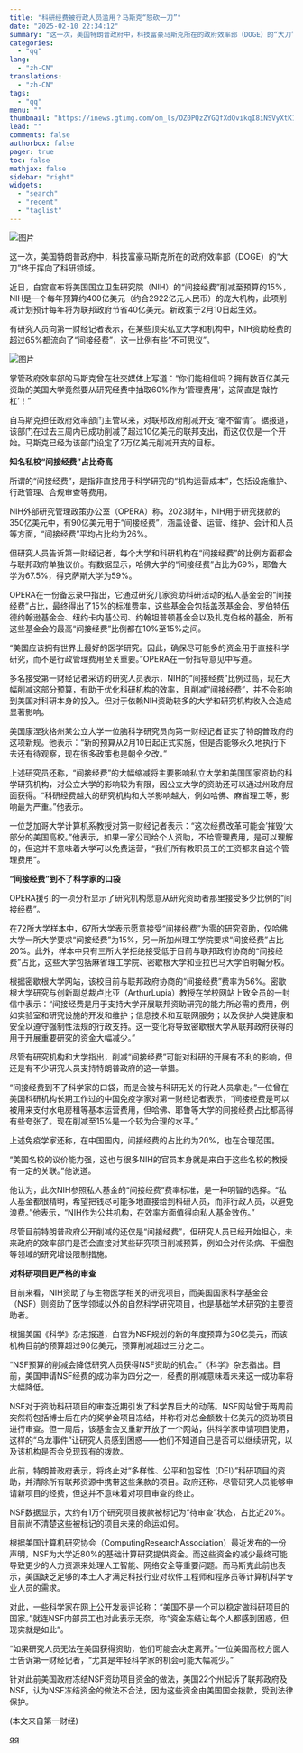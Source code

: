 ```yaml
---
title: "科研经费被行政人员滥用？马斯克“怒砍一刀”"
date: "2025-02-10 22:34:12"
summary: "这一次，美国特朗普政府中，科技富豪马斯克所在的政府效率部（DOGE）的“大刀”终于挥向了科研领域。 ..."
categories:
  - "qq"
lang:
  - "zh-CN"
translations:
  - "zh-CN"
tags:
  - "qq"
menu: ""
thumbnail: "https://inews.gtimg.com/om_ls/OZ0PQzZYGQfXdQvikqI8iNSVyXtK1AC8zupgPtWLRAQeQAA_640360/0"
lead: ""
comments: false
authorbox: false
pager: true
toc: false
mathjax: false
sidebar: "right"
widgets:
  - "search"
  - "recent"
  - "taglist"
---
```


![图片](https://inews.gtimg.com/om_bt/OwQYUH3coxeBW2tZQuNpaJF9n_IsHZW8p2qx2P0R1psjUAA/641)

这一次，美国特朗普政府中，科技富豪马斯克所在的政府效率部（DOGE）的“大刀”终于挥向了科研领域。

近日，白宫宣布将美国国立卫生研究院（NIH）的“间接经费”削减至预算的15%，NIH是一个每年预算约400亿美元（约合2922亿元人民币）的庞大机构，此项削减计划预计每年将为联邦政府节省40亿美元。新政策于2月10日起生效。

有研究人员向第一财经记者表示，在某些顶尖私立大学和机构中，NIH资助经费的超过65%都流向了“间接经费”，这一比例有些“不可思议”。

![图片](https://inews.gtimg.com/om_bt/O312p6twyTR8SLXYUIONWbV_JvisVmGOaI2CHpr5RGzvwAA/641)

掌管政府效率部的马斯克曾在社交媒体上写道：“你们能相信吗？拥有数百亿美元资助的美国大学竟然要从研究经费中抽取60%作为‘管理费用’，这简直是‘敲竹杠’！”

自马斯克担任政府效率部门主管以来，对联邦政府削减开支“毫不留情”。据报道，该部门在过去三周内已成功削减了超过10亿美元的联邦支出，而这仅仅是一个开始。马斯克已经为该部门设定了2万亿美元削减开支的目标。

**知名私校“间接经费”占比奇高**

所谓的“间接经费”，是指非直接用于科学研究的“机构运营成本”，包括设施维护、行政管理、合规审查等费用。

NIH外部研究管理政策办公室（OPERA）称，2023财年，NIH用于研究拨款的350亿美元中，有90亿美元用于“间接经费”，涵盖设备、运营、维护、会计和人员等方面，“间接经费”平均占比约为26%。

但研究人员告诉第一财经记者，每个大学和科研机构在“间接经费”的比例方面都会与联邦政府单独议价。有数据显示，哈佛大学的“间接经费”占比为69%，耶鲁大学为67.5%，得克萨斯大学为59%。

OPERA在一份备忘录中指出，它通过研究几家资助科研活动的私人基金会的“间接经费”占比，最终得出了15%的标准费率，这些基金会包括盖茨基金会、罗伯特伍德约翰逊基金会、纽约卡内基公司、约翰坦普顿基金会以及扎克伯格的基金，所有这些基金会的最高“间接经费”比例都在10%至15%之间。

“美国应该拥有世界上最好的医学研究。因此，确保尽可能多的资金用于直接科学研究，而不是行政管理费用至关重要。”OPERA在一份指导意见中写道。

多名接受第一财经记者采访的研究人员表示，NIH的“间接经费”比例过高，现在大幅削减这部分预算，有助于优化科研机构的效率，且削减“间接经费”，并不会影响到美国对科研本身的投入。但对于依赖NIH资助较多的大学和研究机构收入会造成显著影响。

美国康涅狄格州某公立大学一位脑科学研究员向第一财经记者证实了特朗普政府的这项新规。他表示：“新的预算从2月10日起正式实施，但是否能够永久地执行下去还有待观察，现在很多政策也是朝令夕改。”

上述研究员还称，“间接经费”的大幅缩减将主要影响私立大学和美国国家资助的科学研究机构，对公立大学的影响较为有限，因公立大学的资助还可以通过州政府层面获得。“科研经费越大的研究机构和大学影响越大，例如哈佛、麻省理工等，影响最为严重。”他表示。

一位芝加哥大学计算机系教授对第一财经记者表示：“这次经费改革可能会’摧毁‘大部分的美国高校。”他表示，如果一家公司给个人资助，不给管理费用，是可以理解的，但这并不意味着大学可以免费运营，“我们所有教职员工的工资都来自这个管理费用”。

**“间接经费”到不了科学家的口袋**

OPERA援引的一项分析显示了研究机构愿意从研究资助者那里接受多少比例的“间接经费”。

在72所大学样本中，67所大学表示愿意接受“间接经费”为零的研究资助，仅哈佛大学一所大学要求“间接经费”为15%，另一所加州理工学院要求“间接经费”占比20%。此外，样本中只有三所大学拒绝接受低于目前与联邦政府协商的“间接经费”占比，这些大学包括麻省理工学院、密歇根大学和亚拉巴马大学伯明翰分校。

根据密歇根大学网站，该校目前与联邦政府协商的“间接经费”费率为56%。密歇根大学研究与创新副总裁卢比亚（ArthurLupia）教授在学校网站上致全员的一封信中表示：“间接经费是用于支持大学开展联邦资助研究的能力所必需的费用，例如实验室和研究设施的开发和维护；信息技术和互联网服务；以及保护人类健康和安全以遵守强制性法规的行政支持。这一变化将导致密歇根大学从联邦政府获得的用于开展重要研究的资金大幅减少。”

尽管有研究机构和大学指出，削减“间接经费”可能对科研的开展有不利的影响，但还是有不少研究人员支持特朗普政府的这一举措。

“间接经费到不了科学家的口袋，而是会被与科研无关的行政人员拿走。”一位曾在美国科研机构长期工作过的中国免疫学家对第一财经记者表示，“间接经费是可以被用来支付水电房租等基本运营费用，但哈佛、耶鲁等大学的间接经费占比都高得有些夸张了。现在削减至15%是一个较为合理的水平。”

上述免疫学家还称，在中国国内，间接经费的占比约为20%，也在合理范围。

“美国名校的议价能力强，这也与很多NIH的官员本身就是来自于这些名校的教授有一定的关联。”他说道。

他认为，此次NIH参照私人基金的“间接经费”费率标准，是一种明智的选择。“私人基金都很精明，希望把钱尽可能多地直接给到科研人员，而非行政人员，以避免浪费。”他表示，“NIH作为公共机构，在效率方面值得向私人基金效仿。”

尽管目前特朗普政府公开削减的还仅是“间接经费”，但研究人员已经开始担心，未来政府的效率部门是否会直接对某些研究项目削减预算，例如会对传染病、干细胞等领域的研究增设限制措施。

**对科研项目更严格的审查**

目前来看，NIH资助了与生物医学相关的研究项目，而美国国家科学基金会（NSF）则资助了医学领域以外的自然科学研究项目，也是基础学术研究的主要资助者。

根据美国《科学》杂志报道，白宫为NSF规划的新的年度预算为30亿美元，而该机构目前的预算超过90亿美元，预算削减超过三分之二。

“NSF预算的削减会降低研究人员获得NSF资助的机会。”《科学》杂志指出。目前，美国申请NSF经费的成功率为四分之一，经费的削减意味着未来这一成功率将大幅降低。

NSF对于资助科研项目的审查近期引发了科学界巨大的动荡。NSF网站曾于两周前突然将包括博士后在内的奖学金项目冻结，并称将对总金额数十亿美元的资助项目进行审查。但一周后，该基金会又重新开放了一个网站，供科学家申请项目使用，这样的“乌龙事件”让研究人员感到困惑——他们不知道自己是否可以继续研究，以及该机构是否会兑现现有的拨款。

此前，特朗普政府表示，将终止对“多样性、公平和包容性（DEI）”科研项目的资助，并清除所有联邦资源中携带这些条款的项目。政府还称，尽管研究人员能够申请新项目的经费，但这并不意味着对项目审查的终止。

NSF数据显示，大约有1万个研究项目拨款被标记为“待审查”状态，占比近20%。目前尚不清楚这些被标记的项目未来的命运如何。

根据美国计算机研究协会（ComputingResearchAssociation）最近发布的一份声明，NSF为大学近80%的基础计算研究提供资金。而这些资金的减少最终可能导致更少的人力资源来处理人工智能、网络安全等重要问题。而马斯克此前也表示，美国缺乏足够的本土人才满足科技行业对软件工程师和程序员等计算机科学专业人员的需求。

对此，一些科学家在网上公开发表评论称：“美国不是一个可以稳定做科研项目的国家。”就连NSF内部员工也对此表示无奈，称“资金冻结让每个人都感到困惑，但现实就是如此”。

“如果研究人员无法在美国获得资助，他们可能会决定离开。”一位美国高校方面人士告诉第一财经记者，“尤其是年轻科学家的机会可能大幅减少。”

针对此前美国政府冻结NSF资助项目资金的做法，美国22个州起诉了联邦政府及NSF，认为NSF冻结资金的做法不合法，因为这些资金由美国国会拨款，受到法律保护。

 (本文来自第一财经)

[qq](https://new.qq.com/rain/a/20250210A08SE700)
